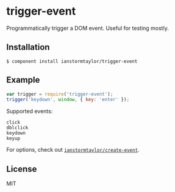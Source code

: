 
# trigger-event

  Programmatically trigger a DOM event. Useful for testing mostly.

## Installation

    $ component install ianstormtaylor/trigger-event

## Example
  
```js
var trigger = require('trigger-event');
trigger('keydown', window, { key: 'enter' });
```

  Supported events:

    click
    dblclick
    keydown
    keyup

  For options, check out [`ianstormtaylor/create-event`](https://github.com/ianstormtaylor/create-event).

## License

  MIT
